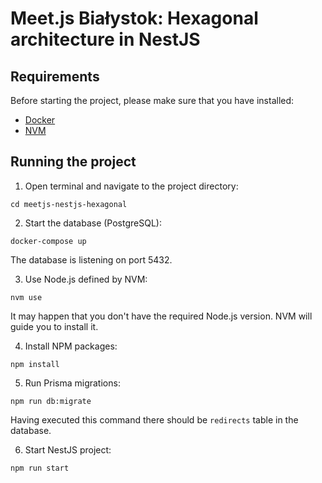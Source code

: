 # Meet.js Białystok: Hexagonal architecture in NestJS

## Requirements

Before starting the project, please make sure that you have installed:

- [Docker](https://www.docker.com)
- [NVM](https://github.com/nvm-sh/nvm)

## Running the project

1. Open terminal and navigate to the project directory:

```
cd meetjs-nestjs-hexagonal
```

2. Start the database (PostgreSQL):

```
docker-compose up
```

The database is listening on port 5432.

3. Use Node.js defined by NVM:

```
nvm use
```

It may happen that you don't have the required Node.js version. NVM will guide you to install it.

4. Install NPM packages:

```
npm install
```

5. Run Prisma migrations:

```
npm run db:migrate
```

Having executed this command there should be `redirects` table in the database.

6. Start NestJS project:

```
npm run start
```
